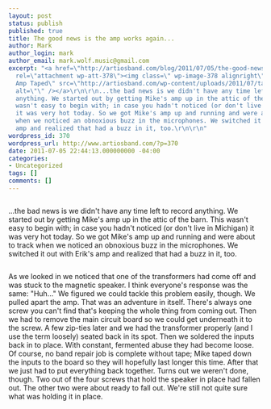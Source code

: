 ```yaml
---
layout: post
status: publish
published: true
title: The good news is the amp works again...
author: Mark
author_login: mark
author_email: mark.wolf.music@gmail.com
excerpt: "<a href=\"http://artiosband.com/blog/2011/07/05/the-good-news-is-the-amp-works-again/taped-inputs-cropped/\"
  rel=\"attachment wp-att-378\"><img class=\" wp-image-378 alignright\" title=\"Erik's
  Amp Taped\" src=\"http://artiosband.com/wp-content/uploads/2011/07/taped-inputs-cropped-300x225.jpg\"
  alt=\"\" /></a>\r\n\r\n...the bad news is we didn't have any time left to record
  anything. We started out by getting Mike's amp up in the attic of the barn. This
  wasn't easy to begin with; in case you hadn't noticed (or don't live in Michigan)
  it was very hot today. So we got Mike's amp up and running and were about to track
  when we noticed an obnoxious buzz in the microphones. We switched it out with Erik's
  amp and realized that had a buzz in it, too.\r\n\r\n"
wordpress_id: 370
wordpress_url: http://www.artiosband.com/?p=370
date: 2011-07-05 22:44:13.000000000 -04:00
categories:
- Uncategorized
tags: []
comments: []
---
```

<a href="http://artiosband.com/blog/2011/07/05/the-good-news-is-the-amp-works-again/taped-inputs-cropped/" rel="attachment wp-att-378"><img class=" wp-image-378 alignright" title="Erik's Amp Taped" src="http://artiosband.com/wp-content/uploads/2011/07/taped-inputs-cropped-300x225.jpg" alt="" /></a>

...the bad news is we didn't have any time left to record anything. We started out by getting Mike's amp up in the attic of the barn. This wasn't easy to begin with; in case you hadn't noticed (or don't live in Michigan) it was very hot today. So we got Mike's amp up and running and were about to track when we noticed an obnoxious buzz in the microphones. We switched it out with Erik's amp and realized that had a buzz in it, too.

<a id="more"></a><a id="more-370"></a>

<a href="http://artiosband.com/blog/2011/07/05/the-good-news-is-the-amp-works-again/transformer/" rel="attachment wp-att-380"><img class=" wp-image-380 alignleft" title="Transformer" src="http://artiosband.com/wp-content/uploads/2011/07/transformer-300x224.jpg" alt="" /></a>

As we looked in we noticed that one of the transformers had come off and was stuck to the magnetic speaker. I think everyone's response was the same: "Huh..." We figured we could tackle this problem easily, though. We pulled apart the amp. That was an adventure in itself. There's always one screw you can't find that's keeping the whole thing from coming out. Then we had to remove the main circuit board so we could get underneath it to the screw. A few zip-ties later and we had the transformer properly (and I use the term loosely) seated back in its spot. Then we soldered the inputs back in to place. With constant, fermented abuse they had become loose. Of course, no band repair job is complete without tape; Mike taped down the inputs to the board so they will hopefully last longer this time. After that we just had to put everything back together. Turns out we weren't done, though. Two out of the four screws that hold the speaker in place had fallen out. The other two were about ready to fall out. We're still not quite sure what was holding it in place.
